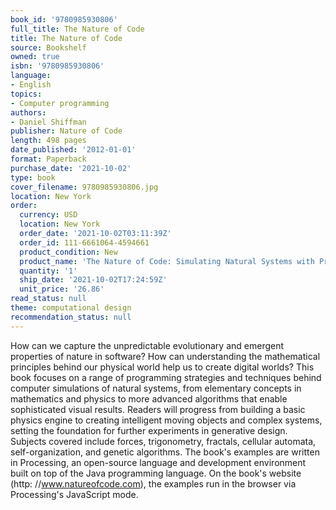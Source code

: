 ```yaml
---
book_id: '9780985930806'
full_title: The Nature of Code
title: The Nature of Code
source: Bookshelf
owned: true
isbn: '9780985930806'
language:
- English
topics:
- Computer programming
authors:
- Daniel Shiffman
publisher: Nature of Code
length: 498 pages
date_published: '2012-01-01'
format: Paperback
purchase_date: '2021-10-02'
type: book
cover_filename: 9780985930806.jpg
location: New York
order:
  currency: USD
  location: New York
  order_date: '2021-10-02T03:11:39Z'
  order_id: 111-6661064-4594661
  product_condition: New
  product_name: 'The Nature of Code: Simulating Natural Systems with Processing'
  quantity: '1'
  ship_date: '2021-10-02T17:24:59Z'
  unit_price: '26.86'
read_status: null
theme: computational design
recommendation_status: null
---
```

How can we capture the unpredictable evolutionary and emergent properties of nature in software? How can understanding the mathematical principles behind our physical world help us to create digital worlds? This book focuses on a range of programming strategies and techniques behind computer simulations of natural systems, from elementary concepts in mathematics and physics to more advanced algorithms that enable sophisticated visual results. Readers will progress from building a basic physics engine to creating intelligent moving objects and complex systems, setting the foundation for further experiments in generative design. Subjects covered include forces, trigonometry, fractals, cellular automata, self-organization, and genetic algorithms. The book's examples are written in Processing, an open-source language and development environment built on top of the Java programming language. On the book's website (http: //www.natureofcode.com), the examples run in the browser via Processing's JavaScript mode.

